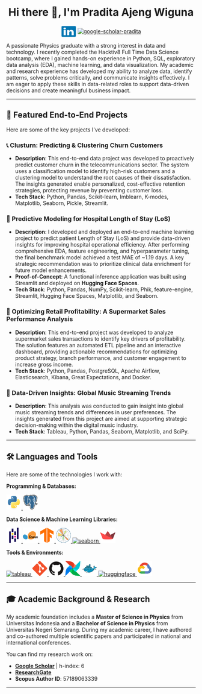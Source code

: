 <h1 align="center">Hi there 👋, I'm Pradita Ajeng Wiguna</h1>

<p align="center">
  <a href="https://www.linkedin.com/in/praditajeng/" target="blank"><img align="center" src="https://raw.githubusercontent.com/devicons/devicon/master/icons/linkedin/linkedin-original.svg" alt="linkedin-pradita" height="30" width="40" /></a>
  <a href="https://scholar.google.com/citations?user=BZ-HArEAAAAJ&hl=en" target="blank"><img align="center" src="https://raw.githubusercontent.com/simple-icons/simple-icons/develop/icons/googlescholar.svg" alt="google-scholar-pradita" height="30" width="40" /></a>
  </p>

A passionate Physics graduate with a strong interest in data and technology. I recently completed the Hacktiv8 Full Time Data Science bootcamp, where I gained hands-on experience in Python, SQL, exploratory data analysis (EDA), machine learning, and data visualization.
My academic and research experience has developed my ability to analyze data, identify patterns, solve problems critically, and communicate insights effectively. I am eager to apply these skills in data-related roles to support data-driven decisions and create meaningful business impact.

---

## 🚀 Featured End-to-End Projects

Here are some of the key projects I've developed:

### 📞 Clusturn: Predicting & Clustering Churn Customers
* **Description**: This end-to-end data project was developed to proactively predict customer churn in the telecommunications sector. The system uses a classification model to identify high-risk customers and a clustering model to understand the root causes of their dissatisfaction. The insights generated enable personalized, cost-effective retention strategies, protecting revenue by preventing customer loss.
* **Tech Stack**: Python, Pandas, Scikit-learn, Imblearn, K-modes, Matplotlib, Seaborn, Pickle, Streamlit.

### 🏥 Predictive Modeling for Hospital Length of Stay (LoS)
* **Description**: I developed and deployed an end-to-end machine learning project to predict patient Length of Stay (LoS) and provide data-driven insights for improving hospital operational efficiency. After performing comprehensive EDA, feature engineering, and hyperparameter tuning, the final benchmark model achieved a test MAE of ~1.19 days. A key strategic recommendation was to prioritize clinical data enrichment for future model enhancements.
* **Proof-of-Concept**: A functional inference application was built using Streamlit and deployed on **Hugging Face Spaces**.
* **Tech Stack**: Python, Pandas, NumPy, Scikit-learn, Phik, feature-engine, Streamlit, Hugging Face Spaces, Matplotlib, and Seaborn.

### 🛒 Optimizing Retail Profitability: A Supermarket Sales Performance Analysis
* **Description**: This end-to-end project was developed to analyze supermarket sales transactions to identify key drivers of profitability. The solution features an automated ETL pipeline and an interactive dashboard, providing actionable recommendations for optimizing product strategy, branch performance, and customer engagement to increase gross income.
* **Tech Stack**: Python, Pandas, PostgreSQL, Apache Airflow, Elasticsearch, Kibana, Great Expectations, and Docker.

### 🎵 Data-Driven Insights: Global Music Streaming Trends
* **Description**: This analysis was conducted to gain insight into global music streaming trends and differences in user preferences. The insights generated from this project are aimed at supporting strategic decision-making within the digital music industry.
* **Tech Stack**: Tableau, Python, Pandas, Seaborn, Matplotlib, and SciPy.

---

## 🛠️ Languages and Tools

Here are some of the technologies I work with:

**Programming & Databases:**
<p align="left">
  <a href="https://www.python.org" target="_blank" rel="noreferrer"> <img src="https://raw.githubusercontent.com/devicons/devicon/develop/icons/python/python-original.svg" alt="python" width="40" height="40"/> </a>
  <a href="https://www.postgresql.org" target="_blank" rel="noreferrer"> <img src="https://raw.githubusercontent.com/devicons/devicon/develop/icons/postgresql/postgresql-original.svg" alt="postgresql" width="40" height="40"/> </a>
</p>

**Data Science & Machine Learning Libraries:**
<p align="left">
  <a href="https://pandas.pydata.org/" target="_blank" rel="noreferrer"> <img src="https://raw.githubusercontent.com/devicons/devicon/develop/icons/pandas/pandas-original.svg" alt="pandas" width="40" height="40"/> </a>
  <a href="https://scikit-learn.org/" target="_blank" rel="noreferrer"> <img src="https://raw.githubusercontent.com/devicons/devicon/develop/icons/scikitlearn/scikitlearn-original.svg" alt="scikit-learn" width="40" height="40"/> </a>
  <a href="https://www.tensorflow.org" target="_blank" rel="noreferrer"> <img src="https://raw.githubusercontent.com/devicons/devicon/develop/icons/tensorflow/tensorflow-original.svg" alt="tensorflow" width="40" height="40"/> </a>
  <a href="https://matplotlib.org/" target="_blank" rel="noreferrer"> <img src="https://raw.githubusercontent.com/devicons/devicon/develop/icons/matplotlib/matplotlib-original.svg" alt="matplotlib" width="40" height="40"/> </a>
  <a href="https://seaborn.pydata.org/" target="_blank" rel="noreferrer">
  <img src="https://img.shields.io/badge/Seaborn-3776AB?style=for-the-badge&logo=python&logoColor=white" alt="seaborn"/>
</a>
  <a href="https://streamlit.io" target="_blank" rel="noreferrer"> <img src="https://raw.githubusercontent.com/devicons/devicon/develop/icons/streamlit/streamlit-original.svg" alt="streamlit" width="40" height="40"/> </a>
</p>

**Tools & Environments:**
<p align="left">
  <a href="https://www.tableau.com/" target="_blank" rel="noreferrer">
  <img src="https://img.shields.io/badge/Tableau-E15759?style=for-the-badge&logo=tableau&logoColor=white" alt="tableau"/>
</a>
  <a href="https://git-scm.com/" target="_blank" rel="noreferrer"> <img src="https://raw.githubusercontent.com/devicons/devicon/develop/icons/git/git-original.svg" alt="git" width="40" height="40"/> </a>
  <a href="https://github.com" target="_blank" rel="noreferrer"> <img src="https://raw.githubusercontent.com/devicons/devicon/develop/icons/github/github-original.svg" alt="github" width="40" height="40"/> </a>
  <a href="https://airflow.apache.org/" target="_blank" rel="noreferrer"> <img src="https://raw.githubusercontent.com/devicons/devicon/develop/icons/apacheairflow/apacheairflow-original.svg" alt="airflow" width="40" height="40"/> </a>
  <a href="https://www.docker.com/" target="_blank" rel="noreferrer"> <img src="https://raw.githubusercontent.com/devicons/devicon/develop/icons/docker/docker-original.svg" alt="docker" width="40" height="40"/> </a>
  <a href="https://huggingface.co/" target="_blank" rel="noreferrer"> <img src="https://huggingface.co/front/assets/huggingface_logo-noborder.svg" alt="huggingface" width="40" height="40"/> </a>
  <a href="https://cloud.google.com/bigquery" target="_blank" rel="noreferrer"> <img src="https://raw.githubusercontent.com/devicons/devicon/develop/icons/googlecloud/googlecloud-original.svg" alt="gcp" width="40" height="40"/> </a>
</p>

---

## 🎓 Academic Background & Research

My academic foundation includes a **Master of Science in Physics** from Universitas Indonesia and a **Bachelor of Science in Physics** from Universitas Negeri Semarang. During my academic career, I have authored and co-authored multiple scientific papers and participated in national and international conferences.

You can find my research work on:
* [**Google Scholar**](https://scholar.google.com/citations?user=BZ-HArEAAAAJ&hl=en) | h-index: 6
* [**ResearchGate**](https://www.researchgate.net/profile/Pradita-Wiguna?ev=hdr_xprf) 
* **Scopus Author ID**: 57189063339

---

